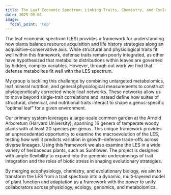 ```yaml
---
title: The Leaf Economic Spectrum: Linking Traits, Chemistry, and Evolution
date: 2025-08-01
image:
  focal_point: 'top'
---
```



<!--more-->

The leaf economic spectrum (LES) provides a framework for understanding how plants balance resource acquisition and life history strategies along an acquisitive–conservative axis. While structural and physiological traits fit well within this framework, defense traits remain poorly integrated, as other have hypothesized that metabolite distributions within leaves are governed by hidden, complex variables. However, through out work we find that defense metabolites fit well with the LES spectrum.

My group is tackling this challenge by combining untargeted metabolomics, leaf mineral nutrition, and general physiological measurements to construct phylogenetically corrected whole-leaf networks. These networks allow us to move beyond single-trait correlations and instead define how suites of structural, chemical, and nutritional traits interact to shape a genus-specific “optimal leaf” for a given environment.

Our primary system leverages a large-scale common garden at the Arnold Arboretum (Harvard University), spanning 16 genera of temperate woody plants with at least 20 species per genus. This unique framework provides an unprecedented opportunity to examine the macroevolution of the LES, testing how well it predicts variation in growth–defense trade-offs across diverse lineages. Using this framework we also examine the LES in a wide variety of herbaceous plants, such as Sunflower. The project is designed with ample flexibility to expand into the genomic underpinnings of trait integration and the roles of biotic stress in shaping evolutionary strategies.

By merging ecophysiology, chemistry, and evolutionary biology, we aim to transform the LES from a trait spectrum into a dynamic, multi-layered model of plant function and adaptation as a framework with the power to unify collaborators across physiology, ecology, genomics, and metabolomics.